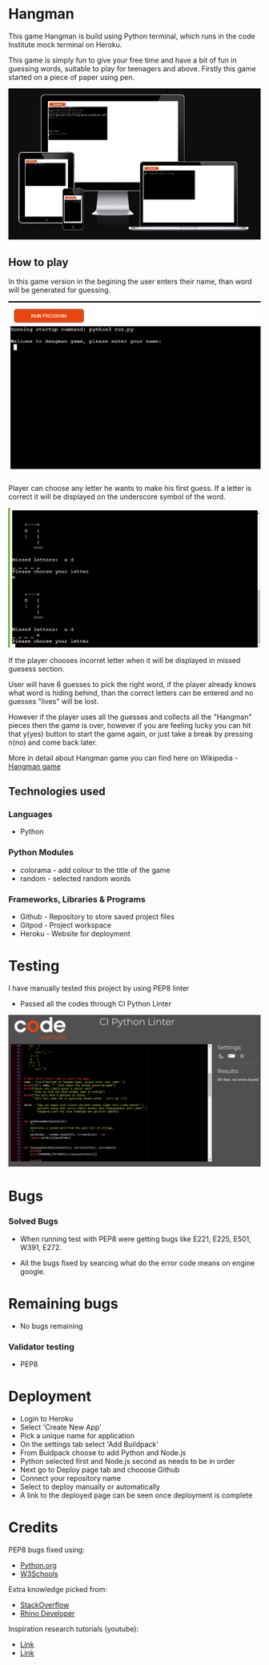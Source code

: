 # Hangman

This game Hangman is build using Python terminal, which runs in the code Institute mock terminal on Heroku.

This game is simply fun to give your free time and have a bit of fun in guessing words, suitable to play for teenagers and above. Firstly this game started on a piece of paper using pen.

![Alt text](<Screenshot (282).png>)

## How to play

In this game version in the begining the user enters their name, than word will be generated for guessing.

![Alt text](<Screenshot (288).png>)

Player can choose any letter he wants to make his first guess. If a letter is correct it will be displayed on the underscore symbol of the word.

![Alt text](<Screenshot (289).png>)

If the player chooses incorret letter when it will be displayed in missed guesess section.

User will have 6 guesses to pick the right word, if the player already knows what word is hiding behind, than the correct letters can be entered and no guesses "lives" will be lost.

However if the player uses all the guesses and collects all the "Hangman" pieces then the game is over, however if you are feeling lucky you can hit that y(yes) button to start the game again, or just take a break by pressing n(no) and come back later.

More in detail about Hangman game you can find here on Wikipedia - [Hangman game](https://en.wikipedia.org/wiki/Hangman_(game))

## Technologies used

### Languages

- Python

### Python Modules 

- colorama - add colour to the title of the game 
- random - selected random words

### Frameworks, Libraries & Programs

- Github - Repository to store saved project files
- Gitpod - Project workspace
- Heroku - Website for deployment

# Testing

I have manually tested this project by using PEP8 linter
- Passed all the codes through CI Python Linter 

![Alt text](<Screenshot (525) python.png>)

# Bugs

### Solved Bugs

- When running test with PEP8 were getting bugs like E221, E225, E501, W391, E272.

- All the bugs fixed by searcing what do the error code means on engine google.

# Remaining bugs 
- No bugs remaining

### Validator testing
- PEP8

# Deployment
- Login to Heroku
- Select 'Create New App'
- Pick a unique name for application
- On the settings tab select 'Add Buildpack'
- From Buidpack choose to add Python and Node.js
- Python selected first and Node.js second as needs to be in order
- Next go to Deploy page tab and chooose Github
- Connect your repository name
- Select to deploy manually or automatically
- A link to the deployed page can be seen once deployment is complete

# Credits
PEP8 bugs fixed using:
- [Python.org](https://discuss.python.org/)
- [W3Schools](https://www.w3schools.com/)

Extra knowledge picked from:

- [StackOverflow](https://stackoverflow.com/questions/53162/how-can-i-do-a-line-break-line-continuation-in-python)
- [Rhino Developer](https://developer.rhino3d.com/guides/rhinopython/python-statements/) 

Inspiration research tutorials (youtube):

- [Link](https://www.youtube.com/watch?v=MtYw0RaZ4B0)
- [Link](https://www.youtube.com/watch?v=pFvSb7cb_Us)

